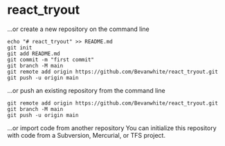 # react_tryout

…or create a new repository on the command line
```
echo "# react_tryout" >> README.md
git init
git add README.md
git commit -m "first commit"
git branch -M main
git remote add origin https://github.com/Bevanwhite/react_tryout.git
git push -u origin main
```
…or push an existing repository from the command line
```
git remote add origin https://github.com/Bevanwhite/react_tryout.git
git branch -M main
git push -u origin main
```
…or import code from another repository
You can initialize this repository with code from a Subversion, Mercurial, or TFS project.